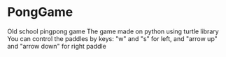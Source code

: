 # PongGame
Old school pingpong game
The game made on python using turtle library
You can control the paddles by keys: "w" and "s" for left, and "arrow up" and "arrow down" for right paddle
